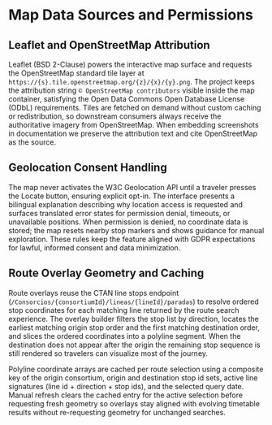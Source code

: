 # Map Data Sources and Permissions

## Leaflet and OpenStreetMap Attribution
Leaflet (BSD 2-Clause) powers the interactive map surface and requests the OpenStreetMap standard tile layer at `https://{s}.tile.openstreetmap.org/{z}/{x}/{y}.png`. The project keeps the attribution string `© OpenStreetMap contributors` visible inside the map container, satisfying the Open Data Commons Open Database License (ODbL) requirements. Tiles are fetched on demand without custom caching or redistribution, so downstream consumers always receive the authoritative imagery from OpenStreetMap. When embedding screenshots in documentation we preserve the attribution text and cite OpenStreetMap as the source.

## Geolocation Consent Handling
The map never activates the W3C Geolocation API until a traveler presses the Locate button, ensuring explicit opt-in. The interface presents a bilingual explanation describing why location access is requested and surfaces translated error states for permission denial, timeouts, or unavailable positions. When permission is denied, no coordinate data is stored; the map resets nearby stop markers and shows guidance for manual exploration. These rules keep the feature aligned with GDPR expectations for lawful, informed consent and data minimization.

## Route Overlay Geometry and Caching
Route overlays reuse the CTAN line stops endpoint (`/Consorcios/{consortiumId}/lineas/{lineId}/paradas`) to resolve ordered stop coordinates for each matching line returned by the route search experience. The overlay builder filters the stop list by direction, locates the earliest matching origin stop order and the first matching destination order, and slices the ordered coordinates into a polyline segment. When the destination does not appear after the origin the remaining stop sequence is still rendered so travelers can visualize most of the journey.

Polyline coordinate arrays are cached per route selection using a composite key of the origin consortium, origin and destination stop id sets, active line signatures (line id + direction + stop ids), and the selected query date. Manual refresh clears the cached entry for the active selection before requesting fresh geometry so overlays stay aligned with evolving timetable results without re-requesting geometry for unchanged searches.
